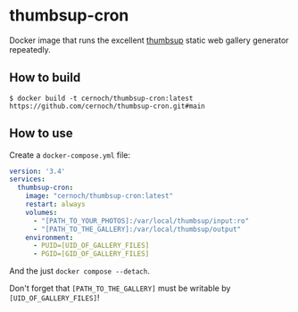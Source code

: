 # thumbsup-cron

Docker image that runs the excellent
[thumbsup](https://github.com/thumbsup/thumbsup)
static web gallery generator repeatedly. 

## How to build

```
$ docker build -t cernoch/thumbsup-cron:latest https://github.com/cernoch/thumbsup-cron.git#main
```

## How to use

Create a `docker-compose.yml` file:

```yml
version: '3.4'
services:
  thumbsup-cron:
    image: "cernoch/thumbsup-cron:latest"
    restart: always
    volumes:
      - "[PATH_TO_YOUR_PHOTOS]:/var/local/thumbsup/input:ro"
      - "[PATH_TO_THE_GALLERY]:/var/local/thumbsup/output"
    environment:
      - PUID=[UID_OF_GALLERY_FILES]
      - PGID=[GID_OF_GALLERY_FILES]
```

And the just `docker compose --detach`.

Don't forget that `[PATH_TO_THE_GALLERY]` must be writable by `[UID_OF_GALLERY_FILES]`!

